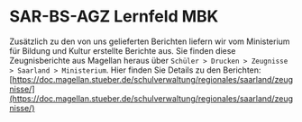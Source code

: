 ﻿# SAR-BS-AGZ Lernfeld MBK

Zusätzlich zu den von uns gelieferten Berichten liefern wir vom Ministerium für Bildung und Kultur erstellte Berichte aus. Sie finden diese Zeugnisberichte aus Magellan heraus über `Schüler > Drucken > Zeugnisse > Saarland > Ministerium`. Hier finden Sie Details zu den Berichten:
[https://doc.magellan.stueber.de/schulverwaltung/regionales/saarland/zeugnisse/](https://doc.magellan.stueber.de/schulverwaltung/regionales/saarland/zeugnisse/)